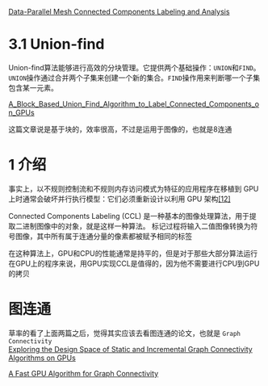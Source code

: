 [Data-Parallel Mesh Connected Components Labeling and
Analysis](https://www.osti.gov/servlets/purl/1048292)     

# 3.1 Union-find
Union-find算法能够进行高效的分块管理。它提供两个基础操作：`UNION`和`FIND`。`UNION`操作通过合并两个子集来创建一个新的集合。`FIND`操作用来判断哪一个子集包含某一元素。   

[A_Block_Based_Union_Find_Algorithm_to_Label_Connected_Components_on_GPUs](https://www.researchgate.net/publication/335603766_A_Block-Based_Union-Find_Algorithm_to_Label_Connected_Components_on_GPUs?enrichId=rgreq-43d6e011d7952b053b66ec9591b9e086-XXX&enrichSource=Y292ZXJQYWdlOzMzNTYwMzc2NjtBUzo4MTk2MjYzMjE2NDE0NzVAMTU3MjQyNTU1MTk2Mw%3D%3D&el=1_x_2&_esc=publicationCoverPdf)   

这篇文章说是基于块的，效率很高，不过是运用于图像的，也就是8连通

# 1 介绍
事实上，以不规则控制流和不规则内存访问模式为特征的应用程序在移植到 GPU 上时通常会破坏并行执行模型：它们必须重新设计以利用 GPU 架构[[12]](https://homepages.dcc.ufmg.br/~sylvain.collange/talks/sbiswi_isca12_collange.pdf)   

Connected Components Labeling (CCL) 是一种基本的图像处理算法，用于提取二进制图像中的对象，就是这样一种算法。 标记过程将输入二值图像转换为符号图像，其中所有属于连通分量的像素都被赋予相同的标签  

在这种算法上，GPU和CPU的性能通常是持平的，但是对于那些大部分算法运行在GPU上的程序来说，用GPU实现CCL是值得的，因为他不需要进行CPU到GPU的拷贝   



# 图连通
草率的看了上面两篇之后，觉得其实应该去看图连通的论文，也就是 `Graph
Connectivity`   
[Exploring the Design Space of Static and Incremental Graph
Connectivity Algorithms on GPUs](https://dl.acm.org/doi/pdf/10.1145/3410463.3414657)   


[A Fast GPU Algorithm for Graph Connectivity](https://faculty.iiit.ac.in/~kkishore/conn_c.pdf)